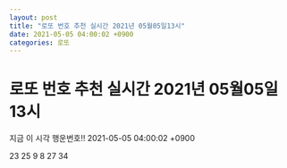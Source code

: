 ```yaml
---
layout: post
title: "로또 번호 추천 실시간 2021년 05월05일13시"
date: 2021-05-05 04:00:02 +0900
categories: 로또
---
```


# 로또 번호 추천 실시간 2021년 05월05일13시

지금 이 시각 행운번호!! 2021-05-05 04:00:02 +0900

 23  25  9  8  27  34 

